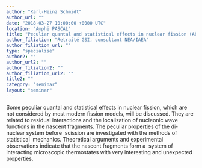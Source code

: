 ```yaml
---
author: "Karl-Heinz Schmidt"
author_url: ""
date: "2018-03-27 10:00:00 +0000 UTC"
location: "Amphi PASCAL"
title: "Peculiar quantal and statistical effects in nuclear fission (About residual interactions, localization of nucleonic wave functions, and microscopic thermostats)"
author_filiation: "Retraité GSI, consultant NEA/IAEA"
author_filiation_url: ""
type: "spécialisé"
author2: ""
author_url2: ""
author_filiation2: ""
author_filiation_url2: ""
title2: ""
category: "seminar" 
layout: "seminar"
---
```

Some peculiar quantal and statistical effects in nuclear fission, which are not considered by most modern fission  models, will be discussed.  They are related to residual interactions and the localization of nucleonic wave functions in the nascent fragments. The peculiar properties of the di-nuclear system before  scission are investigated with the methods of statistical  mechanics. Theoretical arguments and experimental  observations indicate that the nascent fragments form a  system of interacting microscopic thermostates with very interesting and unexpected properties.
